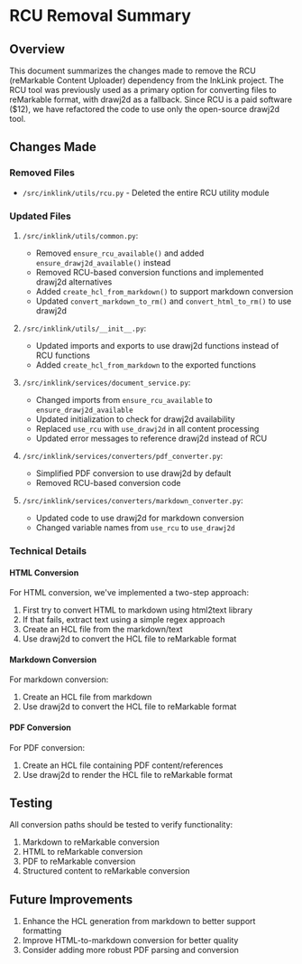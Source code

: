# RCU Removal Summary

## Overview
This document summarizes the changes made to remove the RCU (reMarkable Content Uploader) dependency from the InkLink project. The RCU tool was previously used as a primary option for converting files to reMarkable format, with drawj2d as a fallback. Since RCU is a paid software ($12), we have refactored the code to use only the open-source drawj2d tool.

## Changes Made

### Removed Files
- `/src/inklink/utils/rcu.py` - Deleted the entire RCU utility module

### Updated Files
1. `/src/inklink/utils/common.py`:
   - Removed `ensure_rcu_available()` and added `ensure_drawj2d_available()` instead
   - Removed RCU-based conversion functions and implemented drawj2d alternatives
   - Added `create_hcl_from_markdown()` to support markdown conversion
   - Updated `convert_markdown_to_rm()` and `convert_html_to_rm()` to use drawj2d

2. `/src/inklink/utils/__init__.py`:
   - Updated imports and exports to use drawj2d functions instead of RCU functions
   - Added `create_hcl_from_markdown` to the exported functions

3. `/src/inklink/services/document_service.py`:
   - Changed imports from `ensure_rcu_available` to `ensure_drawj2d_available`
   - Updated initialization to check for drawj2d availability
   - Replaced `use_rcu` with `use_drawj2d` in all content processing
   - Updated error messages to reference drawj2d instead of RCU

4. `/src/inklink/services/converters/pdf_converter.py`:
   - Simplified PDF conversion to use drawj2d by default
   - Removed RCU-based conversion code

5. `/src/inklink/services/converters/markdown_converter.py`:
   - Updated code to use drawj2d for markdown conversion
   - Changed variable names from `use_rcu` to `use_drawj2d`

### Technical Details

#### HTML Conversion
For HTML conversion, we've implemented a two-step approach:
1. First try to convert HTML to markdown using html2text library
2. If that fails, extract text using a simple regex approach
3. Create an HCL file from the markdown/text
4. Use drawj2d to convert the HCL file to reMarkable format

#### Markdown Conversion
For markdown conversion:
1. Create an HCL file from markdown
2. Use drawj2d to convert the HCL file to reMarkable format

#### PDF Conversion
For PDF conversion:
1. Create an HCL file containing PDF content/references
2. Use drawj2d to render the HCL file to reMarkable format

## Testing
All conversion paths should be tested to verify functionality:
1. Markdown to reMarkable conversion
2. HTML to reMarkable conversion
3. PDF to reMarkable conversion
4. Structured content to reMarkable conversion

## Future Improvements
1. Enhance the HCL generation from markdown to better support formatting
2. Improve HTML-to-markdown conversion for better quality
3. Consider adding more robust PDF parsing and conversion